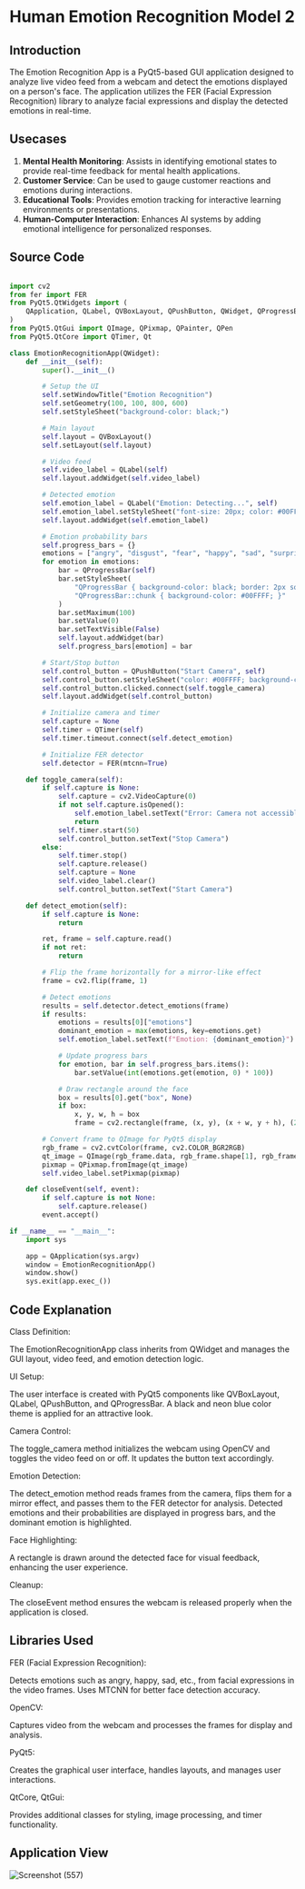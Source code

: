 # Human Emotion Recognition Model 2 

## Introduction 

The Emotion Recognition App is a PyQt5-based GUI application designed to analyze live video feed from a webcam and detect the emotions displayed on a person's face. The application utilizes the FER (Facial Expression Recognition) library to analyze facial expressions and display the detected emotions in real-time.

## Usecases 

1) **Mental Health Monitoring**: Assists in identifying emotional states to provide real-time feedback for mental health applications.
2) **Customer Service**: Can be used to gauge customer reactions and emotions during interactions.
3) **Educational Tools**: Provides emotion tracking for interactive learning environments or presentations.
4) **Human-Computer Interaction**: Enhances AI systems by adding emotional intelligence for personalized responses.

## Source Code 

```python

import cv2
from fer import FER
from PyQt5.QtWidgets import (
    QApplication, QLabel, QVBoxLayout, QPushButton, QWidget, QProgressBar
)
from PyQt5.QtGui import QImage, QPixmap, QPainter, QPen
from PyQt5.QtCore import QTimer, Qt

class EmotionRecognitionApp(QWidget):
    def __init__(self):
        super().__init__()

        # Setup the UI
        self.setWindowTitle("Emotion Recognition")
        self.setGeometry(100, 100, 800, 600)
        self.setStyleSheet("background-color: black;")

        # Main layout
        self.layout = QVBoxLayout()
        self.setLayout(self.layout)

        # Video feed
        self.video_label = QLabel(self)
        self.layout.addWidget(self.video_label)

        # Detected emotion
        self.emotion_label = QLabel("Emotion: Detecting...", self)
        self.emotion_label.setStyleSheet("font-size: 20px; color: #00FFFF;")
        self.layout.addWidget(self.emotion_label)

        # Emotion probability bars
        self.progress_bars = {}
        emotions = ["angry", "disgust", "fear", "happy", "sad", "surprise", "neutral"]
        for emotion in emotions:
            bar = QProgressBar(self)
            bar.setStyleSheet(
                "QProgressBar { background-color: black; border: 2px solid #00FFFF; text-align: center; color: #00FFFF; } "
                "QProgressBar::chunk { background-color: #00FFFF; }"
            )
            bar.setMaximum(100)
            bar.setValue(0)
            bar.setTextVisible(False)
            self.layout.addWidget(bar)
            self.progress_bars[emotion] = bar

        # Start/Stop button
        self.control_button = QPushButton("Start Camera", self)
        self.control_button.setStyleSheet("color: #00FFFF; background-color: black; border: 2px solid #00FFFF;")
        self.control_button.clicked.connect(self.toggle_camera)
        self.layout.addWidget(self.control_button)

        # Initialize camera and timer
        self.capture = None
        self.timer = QTimer(self)
        self.timer.timeout.connect(self.detect_emotion)

        # Initialize FER detector
        self.detector = FER(mtcnn=True)

    def toggle_camera(self):
        if self.capture is None:
            self.capture = cv2.VideoCapture(0)
            if not self.capture.isOpened():
                self.emotion_label.setText("Error: Camera not accessible")
                return
            self.timer.start(50)
            self.control_button.setText("Stop Camera")
        else:
            self.timer.stop()
            self.capture.release()
            self.capture = None
            self.video_label.clear()
            self.control_button.setText("Start Camera")

    def detect_emotion(self):
        if self.capture is None:
            return

        ret, frame = self.capture.read()
        if not ret:
            return

        # Flip the frame horizontally for a mirror-like effect
        frame = cv2.flip(frame, 1)

        # Detect emotions
        results = self.detector.detect_emotions(frame)
        if results:
            emotions = results[0]["emotions"]
            dominant_emotion = max(emotions, key=emotions.get)
            self.emotion_label.setText(f"Emotion: {dominant_emotion}")

            # Update progress bars
            for emotion, bar in self.progress_bars.items():
                bar.setValue(int(emotions.get(emotion, 0) * 100))

            # Draw rectangle around the face
            box = results[0].get("box", None)
            if box:
                x, y, w, h = box
                frame = cv2.rectangle(frame, (x, y), (x + w, y + h), (255, 0, 0), 2)

        # Convert frame to QImage for PyQt5 display
        rgb_frame = cv2.cvtColor(frame, cv2.COLOR_BGR2RGB)
        qt_image = QImage(rgb_frame.data, rgb_frame.shape[1], rgb_frame.shape[0], QImage.Format_RGB888)
        pixmap = QPixmap.fromImage(qt_image)
        self.video_label.setPixmap(pixmap)

    def closeEvent(self, event):
        if self.capture is not None:
            self.capture.release()
        event.accept()

if __name__ == "__main__":
    import sys

    app = QApplication(sys.argv)
    window = EmotionRecognitionApp()
    window.show()
    sys.exit(app.exec_())

```

## Code Explanation 

Class Definition:

The EmotionRecognitionApp class inherits from QWidget and manages the GUI layout, video feed, and emotion detection logic.

UI Setup:

The user interface is created with PyQt5 components like QVBoxLayout, QLabel, QPushButton, and QProgressBar. A black and neon blue color theme is applied for an attractive look.

Camera Control:

The toggle_camera method initializes the webcam using OpenCV and toggles the video feed on or off. It updates the button text accordingly.

Emotion Detection:

The detect_emotion method reads frames from the camera, flips them for a mirror effect, and passes them to the FER detector for analysis. Detected emotions and their probabilities are displayed in progress bars, and the dominant emotion is highlighted.

Face Highlighting:

A rectangle is drawn around the detected face for visual feedback, enhancing the user experience.

Cleanup:

The closeEvent method ensures the webcam is released properly when the application is closed.

## Libraries Used 

FER (Facial Expression Recognition):

Detects emotions such as angry, happy, sad, etc., from facial expressions in the video frames. Uses MTCNN for better face detection accuracy.

OpenCV:

Captures video from the webcam and processes the frames for display and analysis.

PyQt5:

Creates the graphical user interface, handles layouts, and manages user interactions.

QtCore, QtGui:

Provides additional classes for styling, image processing, and timer functionality.


## Application View 

![Screenshot (557)](https://github.com/user-attachments/assets/72e7ef06-1f89-45b9-8370-571600b20c96)













